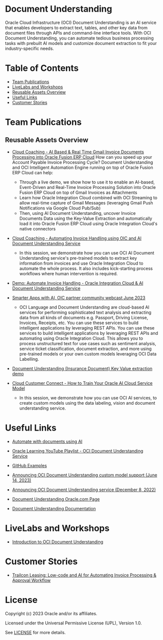 # Document Understanding
 
Oracle Cloud Infrastructure (OCI) Document Understanding is an AI service that enables developers to extract text, tables, and other key data from document files through APIs and command-line interface tools. With OCI Document Understanding, you can automate tedious business processing tasks with prebuilt AI models and customize document extraction to fit your industry-specific needs.
 
# Table of Contents
 
  - [Team Publications](#team-publications)
  - [LiveLabs and Workshops](#livelabs-and-workshops)
  - [Reusable Assets Overview](#reusable-assets-overview)
  - [Useful Links](#useful-links)
  - [Customer Stories](#customer-stories)

# Team Publications

## Reusable Assets Overview

- [Cloud Coaching - AI Based & Real Time Gmail Invoice Documents Processing into Oracle Fusion ERP Cloud](https://youtu.be/wq7HH-WYslU?si=wBqH5eEkcC0hYKqj)
    How can you speed up your Account Payable Invoice Processing Cycle? Document Understanding and OCI Intelligent Automation Engine running on top of Oracle Fusion ERP Cloud can help:
    - Through a live demo, we show how to use it to enable an AI-based, Event-Driven and Real-Time Invoice Processing Solution into Oracle Fusion ERP Cloud on top of Gmail Invoices as Attachments
    - Learn how Oracle Integration Cloud combined with OCI Streaming to allow real-time capture of Gmail Messages (leveraging Gmail Push Notifications via Google Cloud Pub/Sub)
    - Then, using AI Document Understanding, uncover Invoice Documents Data using the Key-Value Extraction and automatically load it into Oracle Fusion ERP Cloud using Oracle Integration Cloud's native connectors

- [Cloud Coaching - Automating Invoice Handling using OIC and AI Document Understanding Service](https://www.youtube.com/watch?v=pjdQzFscOrk)
    - In this session, we demonstrate how you can use OCI AI Document Understanding service's pre-trained models to extract key information from invoices and use Oracle Integration Cloud to automate the whole process. It also includes kick-starting process workflows where human intervention is required.
- [Demo: Automate Invoice Handling - Oracle Integration Cloud & AI Document Understanding Service](https://youtu.be/k72CcNhmOjs)
- [Smarter Apps with AI, OIC partner community webcast June 2023](https://videohub.oracle.com/media/Smarter+AI+Apps+with+OIC+partner+community+webcast+June+2023-1080p30/1_m2yjnvf9)
    - OCI Language and Document Understanding are cloud-based AI services for performing sophisticated text analysis and extracting data from all kinds of documents e.g. Passport, Driving License, Invoices, Receipts, etc. You can use these services to build intelligent applications by leveraging REST APIs. You can use these services to build intelligent applications by leveraging REST APIs and automating using Oracle Integration Cloud. This allows you to process unstructured text for use cases such as sentiment analysis, service ticket classification, document extraction, and more using pre-trained models or your own custom models leveraging OCI Data Labelling.
- [Document Understanding (Insurance Document) Key Value extraction demo](https://youtu.be/QsFqaRxtV1s)
- [Cloud Customer Connect - How to Train Your Oracle AI Cloud Service Model](https://community.oracle.com/customerconnect/events/604740-oci-how-to-train-your-oracle-ai-cloud-service-model)
    - In this session, we demonstrate how you can use OCI AI services, to create custom models using the data labeling, vision and document understanding service.

# Useful Links

- [Automate with documents using AI](https://blogs.oracle.com/ai-and-datascience/post/automate-documents-using-ai)
- [Oracle Learning YouTube Playlist - OCI Document Understanding Service](https://youtube.com/playlist?list=PLKCk3OyNwIzt1x62El9gGGeNaQr0va58c)
- [GitHub Examples](https://github.com/oracle-samples/oci-data-science-ai-samples/tree/master/labs/ai-document-understanding)
- [Announcing OCI Document Understanding custom model support (June 14, 2023)](https://blogs.oracle.com/ai-and-datascience/post/oci-document-understanding-custom-model-support)
- [Announcing OCI Document Understanding service (December 8, 2022)](https://blogs.oracle.com/ai-and-datascience/post/announcing-oci-document-understanding-service)

- [Document Understanding Oracle.com Page](https://www.oracle.com/artificial-intelligence/document-understanding/)
- [Document Understanding Documentation](https://docs.oracle.com/iaas/document-understanding/document-understanding/using/home.htm)

# LiveLabs and Workshops
 
- [Introduction to OCI Document Understanding](https://apexapps.oracle.com/pls/apex/r/dbpm/livelabs/view-workshop?wid=3585)

# Customer Stories
 
- [Trailcon Leasing: Low-code and AI for Automating Invoice Processing & Approval Workflow](https://www.youtube.com/watch?v=TsbNU6xdQPw)

# License
 
Copyright (c) 2023 Oracle and/or its affiliates.
 
Licensed under the Universal Permissive License (UPL), Version 1.0.
 
See [LICENSE](https://github.com/oracle-devrel/technology-engineering/blob/main/LICENSE) for more details.

